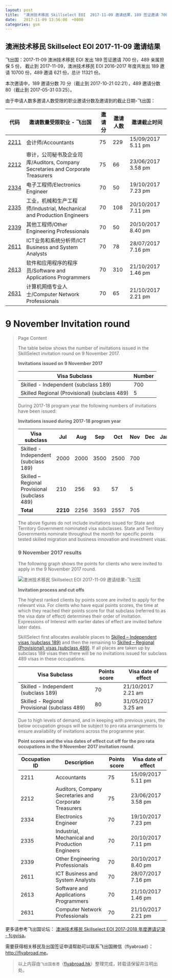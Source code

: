 ```yaml
---
layout: post
title:  "澳洲技术移民 Skillselect EOI  2017-11-09 邀请结果，189 签证邀请 700 份，489 亲属担保 5 份"
date:   2017-11-09 13:56:00  +0800
categories: gsm
---
```


## 澳洲技术移民 Skillselect EOI  2017-11-09 邀请结果

飞出国：2017-11-09 澳洲技术移民 EOI 发出 189 签证邀请 700 份，489 亲属担保 5 份，
截止到 2017-11-09，澳洲技术移民 EOI 2016-2017 年度共发出 189 邀请 10700 份，489 邀请 621 份，总计 11321 份。

本次邀请中，189 邀请分数 70 分（截止到 2017-10-21 02:21），489 邀请分数 80（截止到 2017-05-31 03:25）。

由于申请人数多邀请人数受限的职业邀请分数及邀请到的截止日期-飞出国：

代码 | 邀请数量受限职业 - 飞出国 | 邀请分 | 邀请人数 | 邀请截止时间
---- | ----------------------- | ----- | ------- | -----------
[2211] | 会计师/Accountants | 75 | 229 | 15/09/2017 5.11 pm
[2212] | 审计，公司秘书及企业司库/Auditors, Company Secretaries and Corporate Treasurers | 75 | 66 | 23/06/2017 3.58 pm
[2334] | 电子工程师/Electronics Engineer | 70 | 50 | 19/10/2017 7.23 pm
[2335] | 工业，机械和生产工程师/Industrial, Mechanical and Production Engineers | 70 | 108 | 20/10/2017 7.11 pm
[2339] | 其他工程师/Other Engineering Professionals | 70 | 50 | 20/10/2017 8.40 pm
[2611] | ICT业务和系统分析师/ICT Business and System Analysts | 70 | 78 | 28/07/2017 7.16 pm
[2613] | 软件和应用程序的程序员/Software and Applications Programmers | 70 | 310 | 21/10/2017 1.46 pm
[2631] | 计算机网络专业人士/Computer Network Professionals | 70 | 65 | 21/10/2017 2.21 pm

# 9 November Invitation round
> <!--Page content-->
> Page Content
> 
> ​The table below shows the number of invitations issued in the SkillSelect invitation round on 9 November 2017.
> 
> **Invitations issued on 9 November 2017**
> 
> | Visa Subclass | Number |
> | --- | --- |
> | Skilled - Independent (subclass 189) | 700 |
> | Skilled Regional (Provisional) (subclass 489) | 5 |
> 
> During 2017-18 program year the following numbers of invitations have been issued:
> 
> **Invitations issued during 2017-18 program year**
> 
> | Visa subclass | Jul | Aug | Sep | Oct | Nov | Dec | Jan | Feb | Mar | Apr | May | June | Total |
> | --- | --- | --- | --- | --- | --- | --- | --- | --- | --- | --- | --- | --- | --- |
> | Skilled - Independent (subclass 189) | 2000 | 2000 | 3500 | 2500 | 700 | | | | | | | | 10700 |
> | Skilled – Regional Provisional (subclass 489) | 210 | 256 | 93 | 57 | 5 | | | | | | | | 621 |
> | **Total** | **2210** | 2256 | 3593 | 2557 | 705 | | | | | | | | **11321** |
> 
> The above figures do not include invitations issued for State and Territory Government nominated visa subclasses. State and Territory Governments nominate throughout the month for specific points tested skilled migration and business innovation and investment visas.
> 
> ### 9 November 2017 results
> 
> The following graph shows the points for clients who were invited to apply in the 9 November 2017 round.
> 
> ![澳洲技术移民 Skillselect EOI  2017-11-09 邀请结果-飞出国](https://www.border.gov.au/WorkinginAustralia/PublishingImages/SkillSelect-9.11.2017.jpg)
> 
> **Invitation process and cut offs**
> 
> The highest ranked clients by points score are invited to apply for the relevant visa. For clients who have equal points scores, the time at which they reached their points score for that subclass (referred to as the visa date of effect) determines their order of invitation. Expressions of Interest with earlier dates of effect are invited before later dates.
> 
> SkillSelect first allocates available places to 
 [Skilled – Independent visas (subclass 189)](http://js.flyabroad.com.hk/au/189) and then the remaining to 
 [Skilled – Regional (Provisional) visas (subclass 489)](http://js.flyabroad.com.hk/au/489). If all places are taken up by subclass 189 visas then there will be no invitations issued for subclass 489 visas in these occupations.
> 
> | Visa Subclass | Points score | Visa date of effect |
> | --- | --- | --- |
> | Skilled - Independent (subclass 189) | 70 | 21/10/2017 2.21 am |
> | Skilled - Regional Provisional (subclass 489) | 80 | 31/05/2017 3.25 am |
> 
> Due to high levels of demand, and in keeping with previous years, the below occupation groups will be subject to pro rata arrangements to ensure availability of invitations across the programme year.
> 
> **Point scores and the visa dates of effect cut off for the pro rata occupations in the 9 November 2017 invitation round**.
> 
> | Occupation ID | Description | Points score | Visa date of effect |
> | --- | --- | --- | --- |
> | 2211 | Accountants | 75 | 15/09/2017 5.11 pm |
> | 2212 | Auditors, Company Secretaries and Corporate Treasurers | 75 | 23/06/2017 3.58 pm |
> | 2334 | Electronics Engineer | 70 | 19/10/2017 7.23 pm |
> | 2335 | Industrial, Mechanical and Production Engineers | 70 | 20/10/2017 7.11 pm |
> | 2339 | Other Engineering Professionals | 70 | 20/10/2017 8.40 pm |
> | 2611 | ICT Business and System Analysts | 70 | 28/07/2017 7.16 pm |
> | 2613 | Software and Applications Programmers | 70 | 21/10/2017 1.46 pm |
> | 2631 | Computer Network Professionals | 70 | 21/10/2017 2.21 pm |
> 

更多请参考飞出国论坛： [澳洲技术移民 Skillselect EOI 2017-2018 年度邀请记录 - fcgvisa](http://bbs.fcgvisa.com/t/skillselect-eoi-2017-2018/24327)。

需要获得相关移民及出国签证申请帮助可以联系飞出国微信（flyabroad）： <a href="http://flyabroad.me/contact" target="_blank">http://flyabroad.me</a>。

> 以上内容由`飞出国香港`（<a href="http://flyabroad.hk/" target="_blank">flyabroad.hk</a>）整理完成，转载请保留并注明出处。


[2211]: http://bbs.fcgvisa.com/t/flyabroad/7058
[2212]: http://bbs.fcgvisa.com/t/flyabroad/7059
[2334]: http://bbs.fcgvisa.com/t/flyabroad/7089
[2335]: http://bbs.fcgvisa.com/t/flyabroad/7090
[2339]: http://bbs.fcgvisa.com/t/flyabroad/7092
[2611]: http://bbs.fcgvisa.com/t/flyabroad/7133
[2613]: http://bbs.fcgvisa.com/t/flyabroad/7134
[2631]: http://bbs.fcgvisa.com/t/flyabroad/7136

